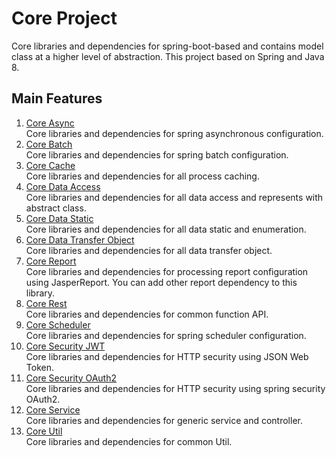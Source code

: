 # Core Project
Core libraries and dependencies for spring-boot-based and contains model class at a higher level of abstraction. This project based on Spring and Java 8.

## Main Features
1. [Core Async](https://github.com/davidch93/core/tree/master/core-async#core-async)<br/>
   Core libraries and dependencies for spring asynchronous configuration.
2. [Core Batch](https://github.com/davidch93/core/tree/master/core-batch#core-batch)<br/>
   Core libraries and dependencies for spring batch configuration.
3. [Core Cache](https://github.com/davidch93/core/tree/master/core-cache#core-cache)<br/>
   Core libraries and dependencies for all process caching.
4. [Core Data Access](https://github.com/davidch93/core/tree/master/core-data-access#core-data-access)<br/>
   Core libraries and dependencies for all data access and represents with abstract class.
5. [Core Data Static](https://github.com/davidch93/core/tree/master/core-data-static#core-data-static)<br/>
   Core libraries and dependencies for all data static and enumeration.
6. [Core Data Transfer Object](https://github.com/davidch93/core/tree/master/core-dto#core-data-transfer-object)<br/>
   Core libraries and dependencies for all data transfer object.
7. [Core Report](https://github.com/davidch93/core/tree/master/core-report#core-report)<br/>
   Core libraries and dependencies for processing report configuration using JasperReport. You can add other report dependency to this library.
8. [Core Rest](https://github.com/davidch93/core/tree/master/core-rest#core-rest)<br/>
   Core libraries and dependencies for common function API.
9. [Core Scheduler](https://github.com/davidch93/core/tree/master/core-scheduler#core-scheduler)<br/>
   Core libraries and dependencies for spring scheduler configuration.
10. [Core Security JWT](https://github.com/davidch93/core/tree/master/core-security-jwt#core-security-jwt)<br/>
    Core libraries and dependencies for HTTP security using JSON Web Token.
11. [Core Security OAuth2](https://github.com/davidch93/core/tree/master/core-security-oauth2#core-security-oauth2)<br/>
    Core libraries and dependencies for HTTP security using spring security OAuth2.
12. [Core Service](https://github.com/davidch93/core/tree/master/core-service#core-service)<br/>
    Core libraries and dependencies for generic service and controller.
13. [Core Util](https://github.com/davidch93/core/tree/master/core-util#core-util)<br/>
    Core libraries and dependencies for common Util.
